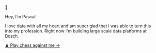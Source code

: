 🐼

Hey, I’m Pascal.

I love data with all my heart and am super glad that I was able to turn this into my profession. 
Right now I'm building large scale data platforms at Bosch. 

[♟ Play chess against me &rarr;](https://www.chess.com/play/milotas) <br />
